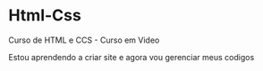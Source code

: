 # Html-Css
 Curso de HTML e CCS - Curso em Video

 Estou aprendendo a criar site e agora vou gerenciar meus codigos
